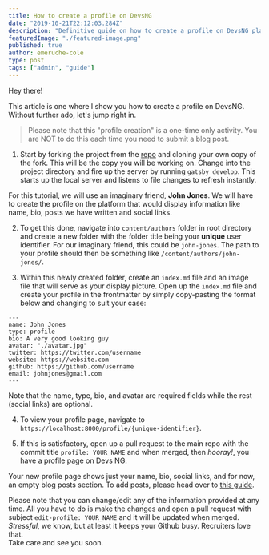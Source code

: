 ```yaml
---
title: How to create a profile on DevsNG
date: "2019-10-21T22:12:03.284Z"
description: "Definitive guide on how to create a profile on DevsNG platform"
featuredImage: "./featured-image.png"
published: true
author: emeruche-cole
type: post
tags: ["admin", "guide"]
---
```


Hey there!

This article is one where I show you how to create a profile on DevsNG. 
Without further ado, let's jump right in.
>Please note that this "profile creation" is a one-time only activity. You are NOT to do this each time you need to submit a blog post.

1. Start by forking the project from the [repo](https://github.com/kingingcole/devsng) and cloning your own copy of the fork. This will be the copy you will be working on. Change into the project directory and fire up the server by running `gatsby develop`. This starts up the local server and listens to file changes to refresh instantly.

For this tutorial, we will use an imaginary friend, **John Jones**.
We will have to create the profile on the platform that would display information like name, bio, posts we have written and social links. 

2. To get this done, navigate into `content/authors` folder in root directory and create a new folder with the folder title being your **unique** user identifier. For our imaginary friend, this could be `john-jones`. The path to your profile should then be something like `/content/authors/john-jones/`.  

3. Within this newly created folder, create an `index.md` file and an image file that will serve as your display picture. Open up the `index.md` file and create your profile in the frontmatter by simply copy-pasting the format below and changing to suit your case:

``` mdx
---
name: John Jones
type: profile
bio: A very good looking guy
avatar: "./avatar.jpg"
twitter: https://twitter.com/username
website: https://website.com
github: https://github.com/username
email: johnjones@gmail.com
---
```

Note that the name, type, bio, and avatar are required fields while the rest (social links) are optional. 

4. To view your profile page, navigate to `https://localhost:8000/profile/{unique-identifier}`.

5. If this is satisfactory, open up a pull request to the main repo with the commit title `profile: YOUR_NAME` and when merged, then *hooray!*, you have a profile page on Devs NG.

Your new profile page shows just your name, bio, social links, and for now, an empty blog posts section. To add posts, please head over to [this guide](/post/submitting-a-post/).

Please note that you can change/edit any of the information provided at any time. All you have to do is make the changes and open a pull request with subject `edit-profile: YOUR_NAME` and it will be updated when merged. *Stressful*, we know, but at least it keeps your Github busy. Recruiters love that. <br/>
Take care and see you soon. 